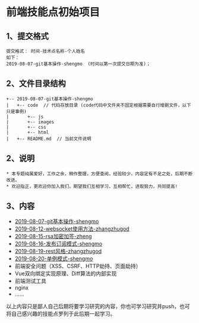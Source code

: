 # 前端技能点初始项目

## 1、提交格式

```shell
提交格式： 时间-技术点名称-个人姓名
如下：
2019-08-07-git基本操作-shengmo  (时间以第一次提交日期为准)；
```

## 2、文件目录结构

```shell
+-- 2019-08-07-git基本操作-shengmo
|   +-- code  // 代码存放目录 (code代码中文件夹不固定根据需要自行增删文件，以下只是事例) 
|       +-- js
|       +-- images
|       +-- css
|       +-- html
|   +-- README.md  // 当前文件说明
```


## 2、说明

```shell
* 本专题纯属爱好，工作之余，稍作整理，方便查阅，经验较少，内容定有不足之处，后期不断改进。
* 欢迎指正，更欢迎你加入我们，期望我们互相学习，互相帮忙，进取努力，共同提高!
```

## 3、内容

* [2019-08-07-git基本操作-shengmo](2019-08-07-git基本操作-shengmo)
* [2019-08-12-websocket使用方法-zhangzhugod](2019-08-12-websocket使用方法-zhangzhugod)
* [2019-08-15-rsa加密加签-zheng](2019-08-15-rsa加密加签-zheng)
* [2019-08-16-发布订阅模式-shengmo](2019-08-16-发布订阅模式-shengmo)
* [2019-08-19-rest风格-zhangzhugod](2019-08-19-rest风格-zhangzhugod)
* [2019-08-20-单例模式-shengmo](2019-08-20-单例模式-shengmo)
* 前端安全问题（XSS、CSRF、HTTP劫持、页面劫持）
* Vue双向绑定实现原理、Diff算法的内部实现
* 前端测试工具
* nginx
* ……

以上内容只是鄙人自己后期将要学习研究的内容，你也可学习研究并push，也可将自己感兴趣的技能点罗列于此后期一起学习。